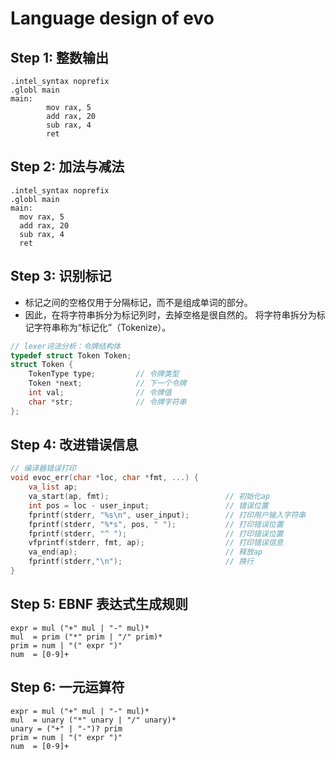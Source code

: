 # Language design of evo


## Step 1: 整数输出

```
.intel_syntax noprefix
.globl main
main:
        mov rax, 5
        add rax, 20
        sub rax, 4
        ret
```

## Step 2: 加法与减法

```
.intel_syntax noprefix
.globl main
main:
  mov rax, 5
  add rax, 20
  sub rax, 4
  ret
```

## Step 3: 识别标记
- 标记之间的空格仅用于分隔标记，而不是组成单词的部分。 
- 因此，在将字符串拆分为标记列时，去掉空格是很自然的。 将字符串拆分为标记字符串称为“标记化”（Tokenize）。
```c
// lexer词法分析：令牌结构体
typedef struct Token Token;
struct Token {
    TokenType type;         // 令牌类型
    Token *next;            // 下一个令牌
    int val;                // 令牌值
    char *str;              // 令牌字符串
};

```



## Step 4: 改进错误信息
```c
// 编译器错误打印
void evoc_err(char *loc, char *fmt, ...) {
    va_list ap;
    va_start(ap, fmt);                          // 初始化ap
    int pos = loc - user_input;                 // 错误位置
    fprintf(stderr, "%s\n", user_input);        // 打印用户输入字符串
    fprintf(stderr, "%*s", pos, " ");           // 打印错误位置
    fprintf(stderr, "^ ");                      // 打印错误位置
    vfprintf(stderr, fmt, ap);                  // 打印错误信息
    va_end(ap);                                 // 释放ap
    fprintf(stderr,"\n");                       // 换行
}
```

## Step 5: EBNF 表达式生成规则

```ebnf
expr = mul ("+" mul | "-" mul)*
mul  = prim ("*" prim | "/" prim)*
prim = num | "(" expr ")"
num  = [0-9]+
```

## Step 6: 一元运算符
```ebnf
expr = mul ("+" mul | "-" mul)*
mul  = unary ("*" unary | "/" unary)*
unary = ("+" | "-")? prim
prim = num | "(" expr ")"
num  = [0-9]+
```